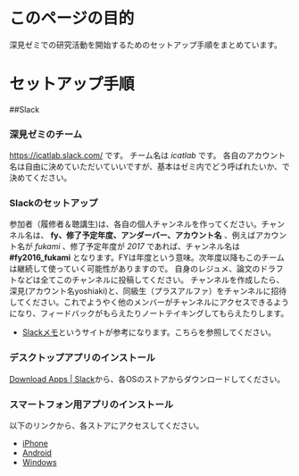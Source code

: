 # このページの目的
深見ゼミでの研究活動を開始するためのセットアップ手順をまとめています。

# セットアップ手順
##Slack
### 深見ゼミのチーム
https://icatlab.slack.com/ です。
チーム名は _icatlab_ です。
各自のアカウント名は自由に決めていただいていいですが、基本はゼミ内でどう呼ばれたいか、で決めてください。

### Slackのセットアップ
参加者（履修者＆聴講生)は、各自の個人チャンネルを作ってください。チャンネル名は、 __fy、修了予定年度、アンダーバー、アカウント名__ 、例えばアカウント名が _fukami_ 、修了予定年度が _2017_ であれば、チャンネル名は __#fy2016_fukami__ となります。FYは年度という意味。次年度以降もこのチームは継続して使っていく可能性がありますので。
自身のレジュメ、論文のドラフトなどは全てこのチャンネルに投稿してください。
チャンネルを作成したら、深見(アカウント名yoshiaki)と、同級生（プラスアルファ）をチャンネルに招待してください。これでようやく他のメンバーがチャンネルにアクセスできるようになり、フィードバックがもらえたりノートテイキングしてもらえたりします。

- [Slackメモ](http://slack.keihin.blue/)というサイトが参考になります。こちらを参照してください。

### デスクトップアプリのインストール
[Download Apps | Slack](https://slack.com/downloads)から、各OSのストアからダウンロードしてください。

### スマートフォン用アプリのインストール
以下のリンクから、各ストアにアクセスしてください。
- [iPhone](https://itunes.apple.com/jp/app/slack-team-communication/id618783545?mt=8)
- [Android](https://play.google.com/store/apps/details?id=com.Slack)
- [Windows](http://www.itmedia.co.jp/news/articles/1503/19/news102.html)
